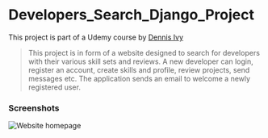 # Developers_Search_Django_Project
This project is part of a Udemy course by [Dennis Ivy](https://www.udemy.com/course/python-django-2021-complete-course/)

>This project is in form of a website designed to search for developers with their various skill sets and reviews.
> A new developer can login, register an account, create skills and profile, review projects, send messages etc.
> The application sends an email to welcome a newly registered user.

### Screenshots

![Website homepage]('https://github.com/Pinchez25/Developers_Search_Django_Project/blob/main/screenshots/Screenshot%20(12).png')

